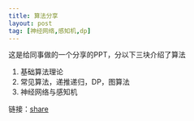 ```yaml
---
title: 算法分享
layout: post
tag: [神经网络,感知机,dp]
---
```


这是给同事做的一个分享的PPT，分以下三块介绍了算法

1. 基础算法理论
2. 常见算法，递推递归，DP，图算法
3. 神经网络与感知机

链接：[share](https://github.com/AImager/share/blob/master/2016/%E7%AE%97%E6%B3%95%E5%88%86%E4%BA%AB.pptx)
